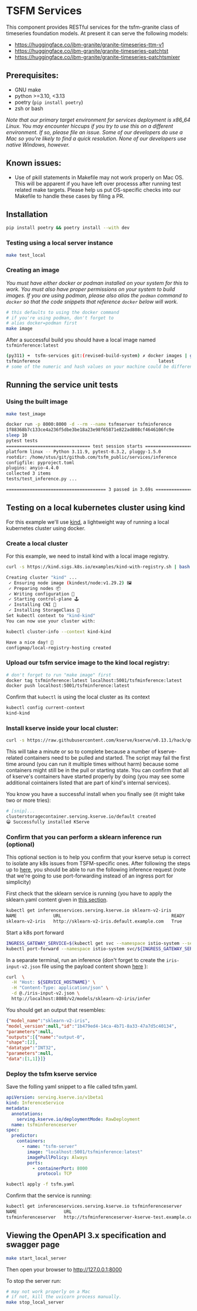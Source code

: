 # TSFM Services

This component provides RESTful services for the  tsfm-granite class of 
timeseries foundation models. At present it can serve the following models:

* https://huggingface.co/ibm-granite/granite-timeseries-ttm-v1
* https://huggingface.co/ibm-granite/granite-timeseries-patchtst
* https://huggingface.co/ibm-granite/granite-timeseries-patchtsmixer
  

## Prerequisites:

* GNU make
* python >=3.10, <3.13
* poetry (`pip install poetry`)
* zsh or bash

_Note that our primary target environment for services deployment is x86_64 Linux. 
You may encounter hiccups if you try to use this on a different environment. 
If so, please file an issue. Some of our developers do use a Mac so you're 
likely to find a quick resolution. None of our developers use native Windows, 
however._

## Known issues:

* Use of pkill statements in Makefile may not work properly on Mac OS. This will
 be apparent if you have left over processs after running test related make 
 targets. Please help us put OS-specific checks into our Makefile to handle 
 these cases by filing a PR.

## Installation

```sh
pip install poetry && poetry install --with dev
```

### Testing using a local server instance

```sh
make test_local
```

### Creating an image

_You must have either docker or podman installed on your system for this to
work. You must also have proper permissions on your system to build images. If you are using podman, please also alias the `podman` command to `docker` so that the code snippets that reference `docker` below will work._

```sh
# this defaults to using the docker command
# if you're using podman, don't forget to
# alias docker=podman first
make image
```

After a successful build you should have a local image named 
`tsfminference:latest`

```sh
(py311) ➜  tsfm-services git:(revised-build-system) ✗ docker images | grep tsfminference | head -n 1
tsfminference                                             latest               df592dcb0533   46 seconds ago      1.49GB
# some of the numeric and hash values on your machine could be different
```

## Running the service unit tests

### Using the built image

```sh
make test_image

docker run -p 8000:8000 -d --rm --name tsfmserver tsfminference
1f88368b7c133ce4a236f5dbe3be18a23e98f65871e822ad808cf4646106fc9e
sleep 10
pytest tests
================================ test session starts ===========================
platform linux -- Python 3.11.9, pytest-8.3.2, pluggy-1.5.0
rootdir: /home/stus/git/github.com/tsfm_public/services/inference
configfile: pyproject.toml
plugins: anyio-4.4.0
collected 3 items                                                                                                         # this list of tests is illustrative only
tests/test_inference.py ...                                                                                                                                                           [100%]

====================================== 3 passed in 3.69s =======================
```

## Testing on a local kubernetes cluster using kind

For this example we'll use [kind](https://kind.sigs.k8s.io/docs/user/quick-start/),
a lightweight way of running a local kubernetes cluster using docker.

### Create a local cluster

For this example, we need to install kind with a
local image registry. 

```bash
curl -s https://kind.sigs.k8s.io/examples/kind-with-registry.sh | bash

Creating cluster "kind" ...
 ✓ Ensuring node image (kindest/node:v1.29.2) 🖼
 ✓ Preparing nodes 📦  
 ✓ Writing configuration 📜 
 ✓ Starting control-plane 🕹️ 
 ✓ Installing CNI 🔌 
 ✓ Installing StorageClass 💾 
Set kubectl context to "kind-kind"
You can now use your cluster with:

kubectl cluster-info --context kind-kind

Have a nice day! 👋
configmap/local-registry-hosting created
```

### Upload our tsfm service image to the kind local registry:

```bash
# don't forget to run "make image" first
docker tag tsfminference:latest localhost:5001/tsfminference:latest
docker push localhost:5001/tsfminference:latest
```

Confirm that `kubectl` is using the local cluster as its context

```bash
kubectl config current-context 
kind-kind
```

### Install kserve inside your local cluster:

```bash
curl -s https://raw.githubusercontent.com/kserve/kserve/v0.13.1/hack/quick_install.sh | bash
```

This will take a minute or so to complete because a number of kserve-related containers 
need to be pulled and started. The script may fail the first time around (you can run it multiple times without harm) because some containers might still be in the pull or starting state. You can confirm that all of kserve's containers have started properly by doing (you may see some additional cointainers listed that are part of kind's internal services).

You know you have a successful install when you finally see (it might take two 
or more tries):

```bash
# [snip]...
clusterstoragecontainer.serving.kserve.io/default created
😀 Successfully installed KServe
```

### Confirm that you can perform a sklearn inference run (optional)

This optional section is to help you confirm that your kserve setup is correct
to isolate any k8s issues from TSFM-specific ones. After following the steps up to
[here](https://kserve.github.io/website/0.13/modelserving/v1beta1/sklearn/v2/#test-the-deployed-model), you should be able to run the following inference request 
(note that we're going to use port-forwarding instead of an ingress port for simplicity)

First check that the sklearn service is running (you have to apply the sklearn.yaml content given in [this section](https://kserve.github.io/website/0.13/modelserving/v1beta1/sklearn/v2/#deploy-the-model-with-rest-endpoint-through-inferenceservice).

```bash
kubectl get inferenceservices.serving.kserve.io sklearn-v2-iris 
NAME              URL                                          READY   PREV   LATEST   PREVROLLEDOUTREVISION   LATESTREADYREVISION               AGE
sklearn-v2-iris   http://sklearn-v2-iris.default.example.com   True           100                             sklearn-v2-iris-predictor-00001   48s
```

Start a k8s port forward

```bash
INGRESS_GATEWAY_SERVICE=$(kubectl get svc --namespace istio-system --selector="app=istio-ingressgateway" --output jsonpath='{.items[0].metadata.name}')
kubectl port-forward --namespace istio-system svc/${INGRESS_GATEWAY_SERVICE} 8080:80
```

In a separate terminal, run an inference (don't forget to create the `iris-input-v2.json`
file using the payload content shown [here](iris-input-v2.json) ):

```bash
curl  \
  -H "Host: ${SERVICE_HOSTNAME}" \
  -H "Content-Type: application/json" \
  -d @./iris-input-v2.json \
  http://localhost:8080/v2/models/sklearn-v2-iris/infer
```

You should get an output that resembles:

```json
{"model_name":"sklearn-v2-iris",
"model_version":null,"id":"1b479ed4-14ca-4b71-8a33-47a7d5c40134",
"parameters":null,
"outputs":[{"name":"output-0",
"shape":[2],
"datatype":"INT32",
"parameters":null,
"data":[1,1]}]}
```

### Deploy the tsfm kserve service

Save the folling yaml snippet to a file called tsfm.yaml.

```yaml
apiVersion: serving.kserve.io/v1beta1
kind: InferenceService
metadata:
  annotations:
    serving.kserve.io/deploymentMode: RawDeployment
  name: tsfminferenceserver
spec:
  predictor:
    containers:
      - name: "tsfm-server"
        image: "localhost:5001/tsfminference:latest"
        imagePullPolicy: Always
        ports:
          - containerPort: 8000
            protocol: TCP
```

```bash
kubectl apply -f tsfm.yaml
```

Confirm that the service is running:

```bash
kubectl get inferenceservices.serving.kserve.io tsfminferenceserver 
NAME                  URL                                                  READY   PREV   LATEST   PREVROLLEDOUTREVISION   LATESTREADYREVISION   AGE
tsfminferenceserver   http://tsfminferenceserver-kserve-test.example.com   True                                                                  25m

```

## Viewing the OpenAPI 3.x specification and swagger page

```sh
make start_local_server
```

Then open your browser to http://127.0.0.1:8000

To stop the server run:

```sh
# may not work properly on a Mac
# if not, kill the uvicorn process manually.
make stop_local_server
```
